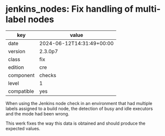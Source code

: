 [//]: # (werk v2)
# jenkins_nodes: Fix handling of multi-label nodes

key        | value
---------- | ---
date       | 2024-06-12T14:31:49+00:00
version    | 2.3.0p7
class      | fix
edition    | cre
component  | checks
level      | 1
compatible | yes

When using the Jenkins node check in an environment that had multiple labels assigned to a build node, the detection of busy and idle executors and the mode had been wrong.

This werk fixes the way this data is obtained and should produce the expected values.
